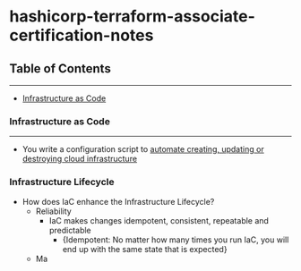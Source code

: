 # hashicorp-terraform-associate-certification-notes

## Table of Contents
---
- [Infrastructure as Code](#infrastructure-as-code)

### Infrastructure as Code
---
- You write a configuration script to <ins> automate creating, updating or destroying <ins>cloud  infrastructure

### Infrastructure Lifecycle
- How does IaC enhance the Infrastructure Lifecycle?
    - Reliability 
        - IaC makes changes idempotent, consistent, repeatable and predictable
            - {Idempotent: No matter how many times you run IaC, you will end up with the same state that is expected}
    - Ma
 
